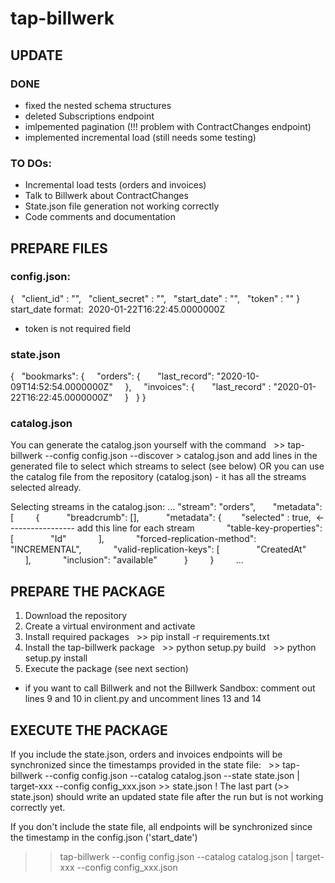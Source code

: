 # tap-billwerk

## UPDATE
### DONE
- fixed the nested schema structures
- deleted Subscriptions endpoint
- imlpemented pagination (!!! problem with ContractChanges endpoint)
- implemented incremental load (still needs some testing)

### TO DOs:
- Incremental load tests (orders and invoices)
- Talk to Billwerk about ContractChanges
- State.json file generation not working correctly
- Code comments and documentation


## PREPARE FILES
### config.json:
{
  "client_id" : "",
  "client_secret" : "",
  "start_date" : "",
  "token" : ""
}
start_date format:  2020-01-22T16:22:45.0000000Z
* token is not required field

### state.json
{
  "bookmarks": {
    "orders": {
      "last_record": "2020-10-09T14:52:54.0000000Z"
    },
    "invoices": {
      "last_record" : "2020-01-22T16:22:45.0000000Z"
    }
  }
}

### catalog.json
You can generate the catalog.json yourself with the command
  >> tap-billwerk --config config.json --discover > catalog.json
and add lines in the generated file to select which streams to select (see below)
OR
you can use the catalog file from the repository (catalog.json) - it has all the streams selected already. 

Selecting streams in the catalog.json:
...
"stream": "orders",
      "metadata": [
        {
          "breadcrumb": [],
          "metadata": {
		        "selected" : true,  <----------------- add this line for each stream
            "table-key-properties": [
              "Id"
            ],
            "forced-replication-method": "INCREMENTAL",
            "valid-replication-keys": [
              "CreatedAt"
            ],
            "inclusion": "available"
          }
        }
        ...

## PREPARE THE PACKAGE
1. Download the repository
2. Create a virtual environment and activate
3. Install required packages
  >> pip install -r requirements.txt
4. Install the tap-billwerk package
  >> python setup.py build
  >> python setup.py install
5. Execute the package (see next section) 
* if you want to call Billwerk and not the Billwerk Sandbox: comment out lines 9 and 10 in client.py and uncomment lines 13 and 14

## EXECUTE THE PACKAGE
If you include the state.json, orders and invoices endpoints will be synchronized since the timestamps provided in the state file:
  >> tap-billwerk --config config.json --catalog catalog.json --state state.json | target-xxx --config config_xxx.json >> state.json
! The last part (>> state.json) should write an updated state file after the run but is not working correctly yet.

If you don't include the state file, all endpoints will be synchronized since the timestamp in the config.json ('start_date')
>> tap-billwerk --config config.json --catalog catalog.json | target-xxx --config config_xxx.json 
